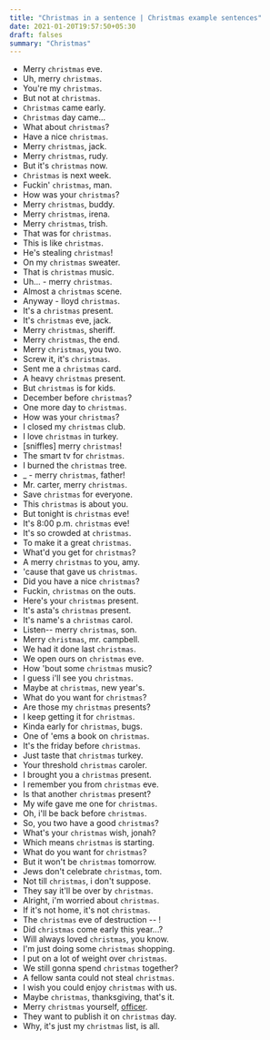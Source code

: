 ```yaml
---
title: "Christmas in a sentence | Christmas example sentences"
date: 2021-01-20T19:57:50+05:30
draft: falses
summary: "Christmas"
---
```

- Merry `christmas` eve.
- Uh, merry `christmas`.
- You're my `christmas`.
- But not at `christmas`.
- `Christmas` came early.
- `Christmas` day came...
- What about `christmas`?
- Have a nice `christmas`.
- Merry `christmas`, jack.
- Merry `christmas`, rudy.
- But it's `christmas` now.
- `Christmas` is next week.
- Fuckin' `christmas`, man.
- How was your `christmas`?
- Merry `christmas`, buddy.
- Merry `christmas`, irena.
- Merry `christmas`, trish.
- That was for `christmas`.
- This is like `christmas`.
- He's stealing `christmas`!
- On my `christmas` sweater.
- That is `christmas` music.
- Uh... - merry `christmas`.
- Almost a `christmas` scene.
- Anyway - lloyd `christmas`.
- It's a `christmas` present.
- It's `christmas` eve, jack.
- Merry `christmas`, sheriff.
- Merry `christmas`, the end.
- Merry `christmas`, you two.
- Screw it, it's `christmas`.
- Sent me a `christmas` card.
- A heavy `christmas` present.
- But `christmas` is for kids.
- December before `christmas`?
- One more day to `christmas`.
- How was your `christmas`?
- I closed my `christmas` club.
- I love `christmas` in turkey.
- [sniffles] merry `christmas`!
- The smart tv for `christmas`.
- I burned the `christmas` tree.
- _ - merry `christmas`, father!
- Mr. carter, merry `christmas`.
- Save `christmas` for everyone.
- This `christmas` is about you.
- But tonight is `christmas` eve!
- It's 8:00 p.m. `christmas` eve!
- It's so crowded at `christmas`.
- To make it a great `christmas`.
- What'd you get for `christmas`?
- A merry `christmas` to you, amy.
- 'cause that gave us `christmas`.
- Did you have a nice `christmas`?
- Fuckin, `christmas` on the outs.
- Here's your `christmas` present.
- It's asta's `christmas` present.
- It's name's a `christmas` carol.
- Listen-- merry `christmas`, son.
- Merry `christmas`, mr. campbell.
- We had it done last `christmas`.
- We open ours on `christmas` eve.
- How 'bout some `christmas` music?
- I guess i'll see you `christmas`.
- Maybe at `christmas`, new year's.
- What do you want for `christmas`?
- Are those my `christmas` presents?
- I keep getting it for `christmas`.
- Kinda early for `christmas`, bugs.
- One of 'ems a book on `christmas`.
- It's the friday before `christmas`.
- Just taste that `christmas` turkey.
- Your threshold `christmas` caroler.
- I brought you a `christmas` present.
- I remember you from `christmas` eve.
- Is that another `christmas` present?
- My wife gave me one for `christmas`.
- Oh, i'll be back before `christmas`.
- So, you two have a good `christmas`?
- What's your `christmas` wish, jonah?
- Which means `christmas` is starting.
- What do you want for `christmas`?
- But it won't be `christmas` tomorrow.
- Jews don't celebrate `christmas`, tom.
- Not till `christmas`, i don't suppose.
- They say it'll be over by `christmas`.
- Alright, i'm worried about `christmas`.
- If it's not home, it's not `christmas`.
- The `christmas` eve of destruction -- !
- Did `christmas` come early this year...?
- Will always loved `christmas`, you know.
- I'm just doing some `christmas` shopping.
- I put on a lot of weight over `christmas`.
- We still gonna spend `christmas` together?
- A fellow santa could not steal `christmas`.
- I wish you could enjoy `christmas` with us.
- Maybe `christmas`, thanksgiving, that's it.
- Merry `christmas` yourself, <u>officer</u>.
- They want to publish it on `christmas` day.
- Why, it's just my `christmas` list, is all.
                 
